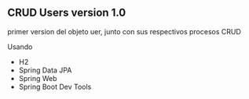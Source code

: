 ## CRUD Users version 1.0

primer version del objeto uer, junto con sus respectivos procesos CRUD


Usando
* H2
* Spring Data JPA
* Spring Web
* Spring Boot Dev Tools

